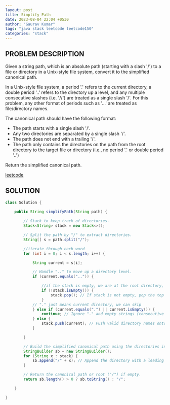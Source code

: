 ```yaml
---
layout: post
title: Simplify Path
date: 2023-08-04 22:04 +0530
author: "Gaurav Kumar"
tags: "java stack leetcode leetcode150"
categories: "stack"
---
```


## PROBLEM DESCRIPTION

Given a string path, which is an absolute path (starting with a slash '/') to a file or directory in a Unix-style file system, convert it to the simplified canonical path.

In a Unix-style file system, a period '.' refers to the current directory, a double period '..' refers to the directory up a level, and any multiple consecutive slashes (i.e. '//') are treated as a single slash '/'. For this problem, any other format of periods such as '...' are treated as file/directory names.

The canonical path should have the following format:

- The path starts with a single slash '/'.
- Any two directories are separated by a single slash '/'.
- The path does not end with a trailing '/'.
- The path only contains the directories on the path from the root directory to the target file or directory (i.e., no period '.' or double period '..')

Return the simplified canonical path.

[leetcode](https://leetcode.com/problems/simplify-path)

## SOLUTION

```java
class Solution {
    
    public String simplifyPath(String path) {

        // Stack to keep track of directories.
        Stack<String> stack = new Stack<>(); 

        // Split the path by "/" to extract directories.
        String[] s = path.split("/"); 

        //iterate through each word
        for (int i = 0; i < s.length; i++) {

            String current = s[i];

            // Handle ".." to move up a directory level.
            if (current.equals("..")) {

                //if the stack is empty, we are at the root directory, no need to pop anything
                if (!stack.isEmpty()) {
                    stack.pop(); // If stack is not empty, pop the top directory to move up.
                }
            // "." just means current directory, we can skip
            } else if (current.equals(".") || current.isEmpty()) {
                continue; // Ignore "." and empty strings (consecutive slashes).
            } else {
                stack.push(current); // Push valid directory names onto the stack.
            }

        }

        // Build the simplified canonical path using the directories in the stack.
        StringBuilder sb = new StringBuilder();
        for (String x : stack) {
            sb.append("/" + x); // Append the directory with a leading "/".
        }

        // Return the canonical path or root ("/") if empty.
        return sb.length() > 0 ? sb.toString() : "/"; 

    }

}
```
